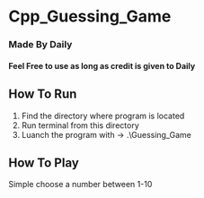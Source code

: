 # Cpp_Guessing_Game
### Made By Daily 
#### Feel Free to use as long as credit is given to **Daily**


## How To Run
1) Find the directory where program is located
2) Run terminal from this directory
2) Luanch the program with  -> .\Guessing_Game

## How To Play
Simple choose a number between 1-10
